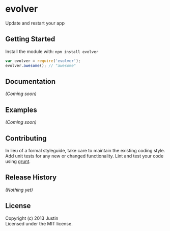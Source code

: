 # evolver

Update and restart your app

## Getting Started
Install the module with: `npm install evolver`

```javascript
var evolver = require('evolver');
evolver.awesome(); // "awesome"
```

## Documentation
_(Coming soon)_

## Examples
_(Coming soon)_

## Contributing
In lieu of a formal styleguide, take care to maintain the existing coding style. Add unit tests for any new or changed functionality. Lint and test your code using [grunt](http://gruntjs.com/).

## Release History
_(Nothing yet)_

## License
Copyright (c) 2013 Justin  
Licensed under the MIT license.
